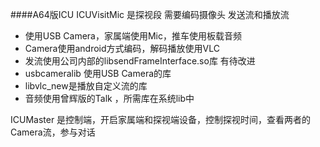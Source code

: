 ####A64版ICU
ICUVisitMic 是探视段 需要编码摄像头 发送流和播放流
- 使用USB Camera，家属端使用Mic，推车使用板载音频
- Camera使用android方式编码，解码播放使用VLC
- 发流使用公司内部的libsendFrameInterface.so库 有待改进
- usbcameralib 使用USB Camera的库
- libvlc_new是播放自定义流的库
- 音频使用曾辉版的Talk ，所需库在系统lib中

ICUMaster 是控制端，开启家属端和探视端设备，控制探视时间，查看两者的Camera流，参与对话
